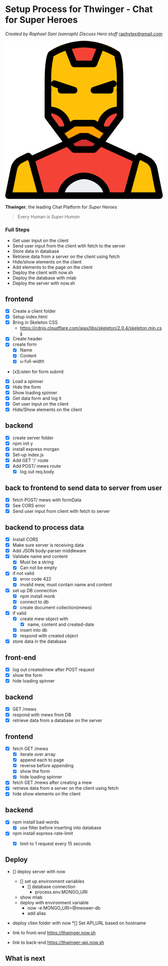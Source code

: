# Setup Process for Thwinger - Chat for Super Heroes
*Created by Raphael Sani (sanraph)*
_Discuss Hero stuff_ <raphytex@gmail.com>

![thwinger icon](images/superhero.png)

**Thwinger**, the leading Chat Platform for *Super Heroes*

>Every Human is _Super Human_

### Full Steps
* Get user input on the client
* Send user input from the client with fetch to the server
* Store data in database
* Retrieve data from a server on the client using fetch
* Hide/show elements on the client
* Add elements to the page on the client
* Deploy the client with now.sh
* Deploy the database with mlab
* Deploy the server with now.sh

## frontend
* [x] Create a client folder
* [x] Setup index.html
* [x] Bring in Skeleton CSS
   * <https://cdnjs.cloudflare.com/ajax/libs/skeleton/2.0.4/skeleton.min.css>
* [x] Create header 
* [x] create form
   * [x] Name 
   * [x] Content
   * [x] u-full-width
* [x]Listen for form submit
* [x] Load a spinner
* [x] Hide the form
* [x] Show loading spinner
* [x] Get data form and log it
* [x] Get user input on the client
* [x] Hide/Show elements on the client

## backend
* [x] create server folder
* [x] npm init y
* [x] install express morgan
* [x] Set-up index.js
* [x] Add GET '/' route
* [x] Add POST/ mews route
   * [x] log out req.body

## back to frontend to send data to server from user
* [x] fetch POST/ mews with formData
* [x] See CORS error
* [x] Send user input from client with fetch to server

## backend to process data
* [x] Install CORS
* [x] Make sure server is receiving data
* [x] Add JSON body-parser middleware
* [x] Validate name and content
   * [x] Must be a string
   * [x] Can not be empty
* [x] if not valid
   * [x] error code 422
   * [x] invalid mew, must contain name and content
* [x] set up DB connection
   * [x] npm install monk
   * [x] connect to db
   * [x] create document collection(mews)
* [x] if valid
   * [x] create mew object with
      * [x] name, content and created-date
   * [x] insert into db
   * [x] respond with created object
* [x] store data in the database

## front-end

* [x] log out createdmew after POST request
* [x] show the form
* [x] hide loading spinner

## backend 

* [x] GET /mews
* [x] respond with mews from DB
* [x] retrieve data from a database on the server

## frontend

* [x] fetch GET /mews
   * [x] iterate over array
   * [x] append each to page
   * [x] reverse before appending
   * [x] show the form
   * [x] hide loading spinner
* [x] fetch GET /mews after creating a mew
* [x] retrieve data from a server on the client using fetch
* [x] hide show elements on the client

## backend 

* [x] npm install bad-words
   * [x] use filter before inserting into database
* [x] npm install express-rate-limit
   * [x] limit to 1 request every 15 seconds


## Deploy 

* [] deploy server with now
   * [] set up environment variables
      * [] database connection
         * process.env.MONGO_URI
   * show mlab
   * deploy with environment variable
     * now -e MONGO_URI=@meower-db
     * add alias
* deploy clien folder with now
  *[] Set API_URL based on hostname

* link to front-end https://thwinger.now.sh 
* link to back-end  https://thwinger-api.now.sh
## What is next
